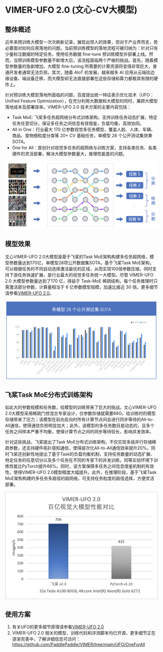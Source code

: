 # VIMER-UFO 2.0 (文心-CV大模型)
## 整体概述
近年来预训练大模型一次次刷新记录，展现出惊人的效果，但对于产业界而言，势必要面对如何应用落地的问题。当前预训练模型的落地流程可被归纳为：针对只有少量标注数据的特定任务，使用任务数据 fine-tune 预训练模型并部署上线。然而，当预训练模型参数量不断增大后，该流程面临两个严峻的挑战。首先，随着模型参数量的急剧增加，大模型 fine-tuning 所需要的计算资源将变得非常巨大，普通开发者通常无法负担。其次，随着 AIoT 的发展，越来越多 AI 应用从云端往边缘设备、端设备迁移，而大模型却无法直接部署在这些存储和算力都极其有限的硬件上。

针对预训练大模型落地所面临的问题，百度提出统一特征表示优化技术（UFO：Unified Feature Optimization），在充分利用大数据和大模型的同时，兼顾大模型落地成本及部署效率。VIMER-UFO 2.0 技术方案的主要内容包括：
  * Task MoE: 飞桨多任务超网络分布式训练架构，支持训练任务动态扩展，特定任务任意切分，保证多任务之间信息有效借鉴，负载均衡，高效协同。
  * All in One：行业最大 170 亿参数视觉多任务模型，覆盖人脸、人体、车辆、商品、食物细粒度分类等 20+ CV 基础任务，单模型 28 个公开测试集效果 SOTA。
  * One for All：首创针对视觉多任务的超网络与训练方案，支持各类任务、各类硬件的灵活部署，解决大模型参数量大，推理性能差的问题。

![图1:UFO整体架构](./img/UFO_v2_1.png)

## 模型效果
文心VIMER-UFO 2.0大模型是基于飞桨的Task MoE架构构建多任务超网络，模型参数量达到170亿，单模型28项公开数据集SOTA。基于飞桨Task MoE架构，可以根据任务的不同自动选择激活最优的区域，从而实现100倍参数压缩，同时支持下游任务快速扩展，是行业最大的视觉多任务统一大模型。尽管 VIMER-UFO 2.0 大模型参数量达到了170 亿，得益于 Task-MoE 稀疏结构，每个任务推理时只需激活部分参数，计算量相当于 6 亿参数模型规模，加速比接近 30 倍。更多细节请参看[VIMER-UFO 2.0](https://github.com/PaddlePaddle/VIMER/tree/develop/UFO)。

![图2:UFO_Result](./img/UFO_v2_2.png)

## 飞桨Task MoE分布式训练架构
如此大的参数规模和任务数，给模型的训练带来了巨大的挑战。文心VIMER-UFO 2.0大模型采用稀疏门控混合专家设计，仅参数存储就需要68G，给训练时的模型存储带来了压力；该模型在前向反向时所有计算节点间会进行同步等待的All-to-All通信，使得通信负担明显加大；此外，该模型的多任务数目是动态的，且多个任务之间样本严重不均衡，使得计算节点之间的同步等待较长，影响并发效率。

针对这些挑战，飞桨提出了Task MoE分布式训练架构，不仅实现多级并行存储稀疏参数，还支持硬件拓扑感知通信，使得层次化All-to-All通信效率提升20%。同时飞桨还创新性地提出了基于Task的负载均衡机制，支持任务数量的动态扩展、特定任务的任意切分以及多个任务在不同的专家下的并发训练，同等实验环境下训练性能比PyTorch提升66%。同时，该方案保障多任务之间信息借鉴机制的有效性，使得VIMER-UFO 2.0模型精度大幅提升。此外，在推理阶段，基于飞桨Task MoE架构构建的多任务多路径的超网络，可支持任务粒度的路径选择，方便灵活部署。

![图3:UFO_Perf](./img/UFO_Perf.png)


## 使用方案
1. 有关UFO的更多细节原理请参看[VIMER-UFO 2.0](https://github.com/PaddlePaddle/VIMER/tree/develop/UFO)
2. VIMER-UFO 2.0 相关的模型、训练代码和评测脚本均已开源，更多细节正在逐渐完善中，了解详细信息可访问：https://github.com/PaddlePaddle/VIMER/tree/main/UFO/OneForAll
